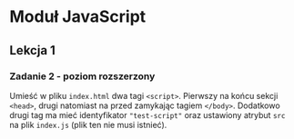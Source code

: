 # Moduł JavaScript
## Lekcja 1
### Zadanie 2 - poziom rozszerzony 
Umieść w pliku `index.html` dwa tagi `<script>`. Pierwszy na końcu sekcji `<head>`, drugi natomiast na przed zamykając tagiem `</body>`. Dodatkowo drugi tag ma mieć identyfikator `"test-script"` oraz ustawiony atrybut `src` na plik `index.js` (plik ten nie musi istnieć).
